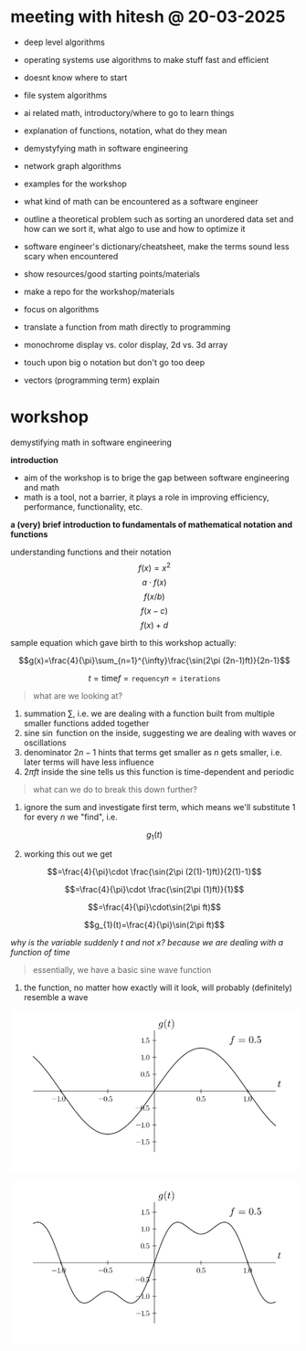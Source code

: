 # meeting with hitesh @ 20-03-2025
- deep level algorithms
- operating systems use algorithms to make stuff fast and efficient
- doesnt know where to start
- file system algorithms
- ai related math, introductory/where to go to learn things
- explanation of functions, notation, what do they mean
- demystyfying math in software engineering
- network graph algorithms
- examples for the workshop
- what kind of math can be encountered as a software engineer
- outline a theoretical problem such as sorting an unordered data set and how can we sort it, what algo to use and how to optimize it
- software engineer's dictionary/cheatsheet, make the terms sound less scary when encountered
- show resources/good starting points/materials
- make a repo for the workshop/materials
- focus on algorithms

- translate a function from math directly to programming
- monochrome display vs. color display, 2d vs. 3d array
- touch upon big o notation but don't go too deep

- vectors (programming term) explain

# workshop

demystifying math in software engineering

**introduction**

- aim of the workshop is to brige the gap between software engineering and math
- math is a tool, not a barrier, it plays a role in improving efficiency, performance, functionality, etc.

**a (very) brief introduction to fundamentals of mathematical notation and functions**
 
understanding functions and their notation
$$f(x)=x^2$$
$$a\cdot f(x)$$
$$f(x/b)$$
$$f(x-c)$$
$$f(x)+d$$

sample equation which gave birth to this workshop actually:

$$g(x)=\frac{4}{\pi}\sum_{n=1}^{\infty}\frac{\sin(2\pi (2n-1)ft)}{2n-1}$$

$$t=\mathrm{time} f=\mathtt{requency} n=\mathtt{iterations}$$
> what are we looking at?

1. summation $\sum$, i.e. we are dealing with a function built from multiple smaller functions added together
2. sine $\sin$ function on the inside, suggesting we are dealing with waves or oscillations
3. denominator $2n-1$ hints that terms get smaller as $n$ gets smaller, i.e. later terms will have less influence
4. $2\pi ft$ inside the sine tells us this function is time-dependent and periodic

> what can we do to break this down further?

1. ignore the sum and investigate first term, which means we'll substitute $1$ for every $n$ we "find", i.e.

$$g_{1}(t)$$

2. working this out we get

$$=\frac{4}{\pi}\cdot \frac{\sin(2\pi (2(1)-1)ft)}{2(1)-1}$$

$$=\frac{4}{\pi}\cdot \frac{\sin(2\pi (1)ft)}{1}$$

$$=\frac{4}{\pi}\cdot\sin(2\pi ft)$$

$$g_{1}(t)=\frac{4}{\pi}\sin(2\pi ft)$$

*why is the variable suddenly $t$ and not $x$? because we are dealing with a function of time*

> essentially, we have a basic sine wave function

1. the function, no matter how exactly will it look, will probably (definitely) resemble a wave

![](./assets/first-term-function.png)

![](./assets/second-term-function.png)
